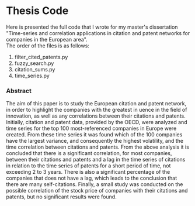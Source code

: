 # Thesis Code

Here is presented the full code that I wrote for my master's dissertation "Time-series and correlation applications in citation and patent networks for companies in the Εuropean area". <br />
The order of the files is as follows:

1) filter_cited_patents.py <br />
2) fuzzy_search.py <br />
3) citation_sums.py <br />
4) time_series.py <br />

### Abstract  

The aim of this paper is to study the European citation and patent network, in order to
highlight the companies with the greatest in
uence in the field of innovation, as well as
any correlations between their citations and patents. Initially, citation and patent data,
provided by the OECD, were analyzed and time series for the top 100 most-referenced
companies in Europe were created. From these time series it was found which of the 100
companies have the largest variance, and consequently the highest volatility, and the time
correlation between citations and patents. From the above analysis it is concluded that
there is a significant correlation, for most companies, between their citations and patents
and a lag in the time series of citations in relation to the time series of patents for a
short period of time, not exceeding 2 to 3 years. There is also a significant percentage
of the companies that does not have a lag, which leads to the conclusion that there are
many self-citations. Finally, a small study was conducted on the possible correlation of
the stock price of companies with their citations and patents, but no significant results
were found.
